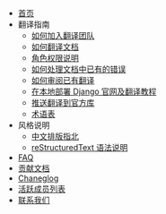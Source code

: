 * [首页](docs/home)
* 翻译指南
    * [如何加入翻译团队](docs/join-our-team)
    * [如何翻译文档](docs/use-transifex-translate.md)
    * [角色权限说明](docs/role)
    * [如何处理文档中已有的错误](docs/fix-typo)
    * [如何审阅已有翻译](docs/reviewer-guide)
    * [在本地部署 Django 官网及翻译教程](docs/local-preview)
    * [推送翻译到官方库](docs/push-translation)
    * [术语表](docs/glossary)
* 风格说明
    * [中文排版指北](docs/copywriting)
    * [reStructuredText 语法说明](docs/rst)
* [FAQ](docs/faq)
* [贡献文档](docs/contibute-this-docs)
* [Chaneglog](docs/changelog)
* [活跃成员列表](docs/team)
* [联系我们](docs/contact)

